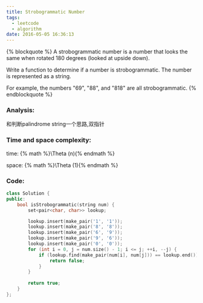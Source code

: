 ```yaml
---
title: Strobogrammatic Number
tags:
  - leetcode
  - algorithm
date: 2016-05-05 16:36:13
---
```

{% blockquote %}
A strobogrammatic number is a number that looks the same when rotated 180 degrees (looked at upside down).

Write a function to determine if a number is strobogrammatic. The number is represented as a string.

For example, the numbers "69", "88", and "818" are all strobogrammatic.
{% endblockquote %}
<!-- more -->
### Analysis:
和判断palindrome string一个思路,双指针
### Time and space complexity:
time: {% math %}\Theta (n){% endmath %}

space: {% math %}\Theta (1){% endmath %}
### Code:
```cpp
class Solution {
public:
    bool isStrobogrammatic(string num) {
        set<pair<char, char>> lookup;

        lookup.insert(make_pair('1', '1'));
        lookup.insert(make_pair('8', '8'));
        lookup.insert(make_pair('6', '9'));
        lookup.insert(make_pair('9', '6'));
        lookup.insert(make_pair('0', '0'));
        for (int i = 0, j = num.size() - 1; i <= j; ++i, --j) {
            if (lookup.find(make_pair(num[i], num[j])) == lookup.end()) {
                return false;
            }
        }
        
        return true;
    }
};
```
